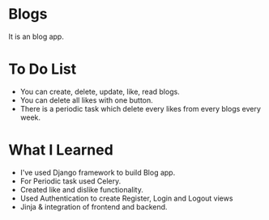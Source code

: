 # Blogs
It is an blog app.

# To Do List

* You can create, delete, update, like, read blogs.
* You can delete all likes with one button.
* There is a periodic task which delete every likes from every blogs every week. 

# What I Learned

* I've used Django framework to build Blog app.
* For Periodic task used Celery.
* Created like and dislike functionality.
* Used Authentication to create Register, Login and Logout views
* Jinja & integration of frontend and backend.
